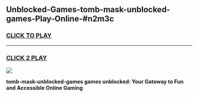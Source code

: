 
## Unblocked-Games-tomb-mask-unblocked-games-Play-Online-#n2m3c
<h3>
<a href="https://premium.freeplayer.one?title=tomb-mask-unblocked-games&ref=27F">CLICK TO PLAY</a></h3>
<hr>

<h3>
<a href="https://premium.freeplayer.one?title=tomb-mask-unblocked-games&ref=27F">CLICK 2 PLAY</a>
  
</h3>

<a href="https://premium.freeplayer.one?title=tomb-mask-unblocked-games&ref=27F"><img src="https://clearcache.store/games.png"></a>


**tomb-mask-unblocked-games games unblocked: Your Gateway to Fun and Accessible Online Gaming**
